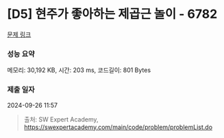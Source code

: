 # [D5] 현주가 좋아하는 제곱근 놀이 - 6782 

[문제 링크](https://swexpertacademy.com/main/code/problem/problemDetail.do?contestProbId=AWgqsAlKr9sDFAW0) 

### 성능 요약

메모리: 30,192 KB, 시간: 203 ms, 코드길이: 801 Bytes

### 제출 일자

2024-09-26 11:57



> 출처: SW Expert Academy, https://swexpertacademy.com/main/code/problem/problemList.do